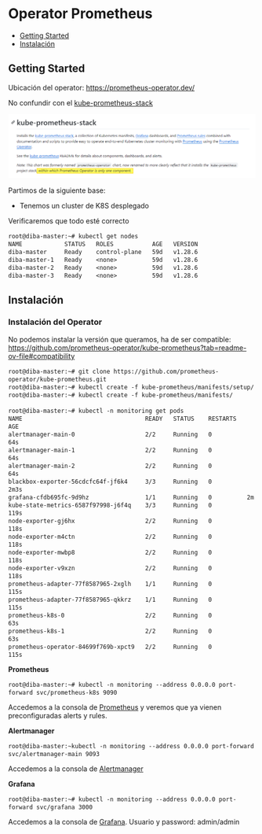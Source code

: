 # Operator Prometheus

* [Getting Started](#id0)
* [Instalación](#id10)

## Getting Started <div id='id0' />

Ubicación del operator: https://prometheus-operator.dev/

No confundir con el [kube-prometheus-stack](https://github.com/prometheus-community/helm-charts/tree/main/charts/kube-prometheus-stack)

![alt text](images/disclaimer-kps.png)

Partimos de la siguiente base:

* Tenemos un cluster de K8S desplegado


Verificaremos que todo esté correcto

```
root@diba-master:~# kubectl get nodes
NAME            STATUS   ROLES           AGE   VERSION
diba-master     Ready    control-plane   59d   v1.28.6
diba-master-1   Ready    <none>          59d   v1.28.6
diba-master-2   Ready    <none>          59d   v1.28.6
diba-master-3   Ready    <none>          59d   v1.28.6
```

## Instalación <div id='id10' />

### Instalación del Operator

No podemos instalar la versión que queramos, ha de ser compatible: https://github.com/prometheus-operator/kube-prometheus?tab=readme-ov-file#compatibility

```
root@diba-master:~# git clone https://github.com/prometheus-operator/kube-prometheus.git
root@diba-master:~# kubectl create -f kube-prometheus/manifests/setup/
root@diba-master:~# kubectl create -f kube-prometheus/manifests/

root@diba-master:~# kubectl -n monitoring get pods
NAME                                   READY   STATUS    RESTARTS   AGE
alertmanager-main-0                    2/2     Running   0          64s
alertmanager-main-1                    2/2     Running   0          64s
alertmanager-main-2                    2/2     Running   0          64s
blackbox-exporter-56cdcfc64f-jf6k4     3/3     Running   0          2m3s
grafana-cfdb695fc-9d9hz                1/1     Running   0          2m
kube-state-metrics-6587f97998-j6f4q    3/3     Running   0          119s
node-exporter-gj6hx                    2/2     Running   0          118s
node-exporter-m4ctn                    2/2     Running   0          118s
node-exporter-mwbp8                    2/2     Running   0          118s
node-exporter-v9xzn                    2/2     Running   0          118s
prometheus-adapter-77f8587965-2xglh    1/1     Running   0          115s
prometheus-adapter-77f8587965-qkkrz    1/1     Running   0          115s
prometheus-k8s-0                       2/2     Running   0          63s
prometheus-k8s-1                       2/2     Running   0          63s
prometheus-operator-84699f769b-xpct9   2/2     Running   0          115s
```

**Prometheus**

```
root@diba-master:~# kubectl -n monitoring --address 0.0.0.0 port-forward svc/prometheus-k8s 9090
```

Accedemos a la consola de [Prometheus](http://172.26.0.191:9090/targets?search=) y veremos que ya vienen preconfiguradas alerts y rules.

**Alertmanager**

```
root@diba-master:~kubectl -n monitoring --address 0.0.0.0 port-forward svc/alertmanager-main 9093
```

Accedemos a la consola de [Alertmanager](http://172.26.0.191:9093)

**Grafana**

```
root@diba-master:~# kubectl -n monitoring --address 0.0.0.0 port-forward svc/grafana 3000
```

Accedemos a la consola de [Grafana](http://172.26.0.191:3000). Usuario y password: admin/admin
